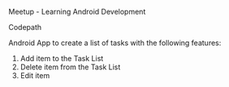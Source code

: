 Meetup - Learning Android Development

Codepath

Android App to create a list of tasks with the following features:

1. Add item to the Task List
2. Delete item from the Task List
3. Edit item 

 
